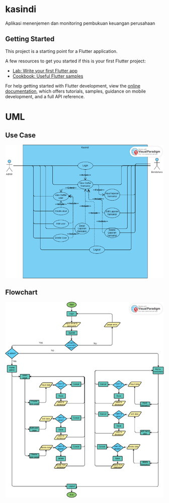 # kasindi

Aplikasi menenjemen dan monitoring pembukuan keuangan perusahaan

## Getting Started

This project is a starting point for a Flutter application.

A few resources to get you started if this is your first Flutter project:

- [Lab: Write your first Flutter app](https://docs.flutter.dev/get-started/codelab)
- [Cookbook: Useful Flutter samples](https://docs.flutter.dev/cookbook)

For help getting started with Flutter development, view the
[online documentation](https://docs.flutter.dev/), which offers tutorials,
samples, guidance on mobile development, and a full API reference.

# UML

## Use Case
![usecase](uml/usecase.png)

## Flowchart
![flowchart](uml/flowchart.png)